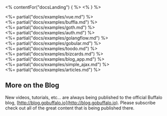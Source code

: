 <% contentFor("docsLanding") { %>
<% } %>

<div class="row">
  <div class="col-md-6">
    <%= partial("docs/examples/vue.md") %>
  </div>
  <div class="col-md-6">
    <%= partial("docs/examples/buffla.md") %>
  </div>
</div>
<div class="row">
  <div class="col-md-6">
    <%= partial("docs/examples/goth.md") %>
  </div>
  <div class="col-md-6">
    <%= partial("docs/examples/auth.md") %>
  </div>
</div>
<div class="row">
  <div class="col-md-6">
    <%= partial("docs/examples/golangflow.md") %>
  </div>
  <div class="col-md-6">
    <%= partial("docs/examples/gobular.md") %>
  </div>
</div>
<div class="row">
  <div class="col-md-6">
    <%= partial("docs/examples/toodo.md") %>
  </div>
  <div class="col-md-6">
    <%= partial("docs/examples/bizcards.md") %>
  </div>
</div>
<div class="row">
  <div class="col-md-6">
    <%= partial("docs/examples/blog_app.md") %>
  </div>
  <div class="col-md-6">
    <%= partial("docs/examples/simple_ajax.md") %>
  </div>
</div>
<div class="row">
  <div class="col-md-12">
    <%= partial("docs/examples/articles.md") %>
  </div>
</div>

## More on the Blog

New videos, tutorials, etc... are always being published to the official Buffalo blog, [http://blog.gobuffalo.io](http://blog.gobuffalo.io). Please subscribe check out all of the great content that is being published there.
